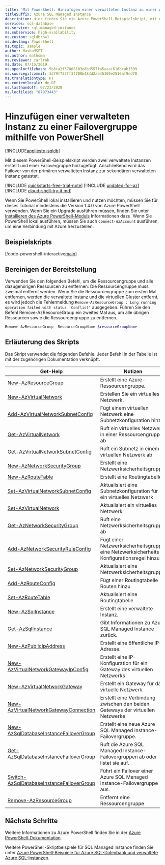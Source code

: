 ```yaml
---
title: 'Mit PowerShell: Hinzufügen einer verwalteten Instanz zu einer Autofailover-Gruppe'
titleSuffix: Azure SQL Managed Instance
description: Hier finden Sie ein Azure PowerShell-Beispielskript, mit dem Sie eine verwaltete Instanz erstellen, die Instanz einer Autofailover-Gruppe hinzufügen und das Failover testen können.
services: sql-database
ms.service: sql-managed-instance
ms.subservice: high-availability
ms.custom: sqldbrb=1
ms.devlang: PowerShell
ms.topic: sample
author: MashaMSFT
ms.author: mathoma
ms.reviewer: carlrab
ms.date: 07/16/2019
ms.openlocfilehash: 5b8ca2f578881b3e8bd557fa5aaac618bcab1599
ms.sourcegitcommit: 3d79f737ff34708b48dd2ae45100e2516af9ed78
ms.translationtype: HT
ms.contentlocale: de-DE
ms.lasthandoff: 07/23/2020
ms.locfileid: "87073443"
---
```

# <a name="use-powershell-to-add-a-managed-instance-to-a-failover-group"></a>Hinzufügen einer verwalteten Instanz zu einer Failovergruppe mithilfe von PowerShell 

[!INCLUDE[appliesto-sqldb](../../includes/appliesto-sqlmi.md)]

Mit diesem PowerShell-Beispielskript werden zwei verwaltete Instanzen erstellt und einer Failovergruppe hinzugefügt. Anschließend wird das Failover von der primären verwalteten Instanz zur sekundären verwalteten Instanz getestet. 

[!INCLUDE [quickstarts-free-trial-note](../../../../includes/quickstarts-free-trial-note.md)]
[!INCLUDE [updated-for-az](../../../../includes/updated-for-az.md)]
[!INCLUDE [cloud-shell-try-it.md](../../../../includes/cloud-shell-try-it.md)]

Wenn Sie PowerShell lokal installieren und nutzen möchten, müssen Sie für dieses Tutorial mindestens die Version 1.4.0 von Azure PowerShell verwenden. Wenn Sie ein Upgrade ausführen müssen, finden Sie unter [Installieren des Azure PowerShell-Moduls](/powershell/azure/install-az-ps) Informationen dazu. Wenn Sie PowerShell lokal ausführen, müssen Sie auch `Connect-AzAccount` ausführen, um eine Verbindung mit Azure herzustellen.

## <a name="sample-scripts"></a>Beispielskripts

[!code-powershell-interactive[main](../../../../powershell_scripts/sql-database/failover-groups/add-managed-instance-to-failover-group-az-ps.ps1 "Add managed instance to a failover group")]

## <a name="clean-up-deployment"></a>Bereinigen der Bereitstellung

Verwenden Sie den folgenden Befehl, um die Ressourcengruppe und alle dazugehörigen Ressourcen zu entfernen: Die Ressourcengruppe muss zweimal entfernt werden. Wenn Sie die Ressourcengruppe zum ersten Mal entfernen, werden die verwaltete Instanz und die virtuellen Cluster entfernt, es wird jedoch die Fehlermeldung `Remove-AzResourceGroup : Long running operation failed with status 'Conflict'` ausgegeben. Führen Sie den Befehl Remove-AzResourceGroup ein zweites Mal aus, um alle übrigen Ressourcen sowie die Ressourcengruppe zu entfernen.

```powershell
Remove-AzResourceGroup -ResourceGroupName $resourceGroupName
```

## <a name="script-explanation"></a>Erläuterung des Skripts

Das Skript verwendet die folgenden Befehle. Jeder Befehl in der Tabelle ist mit der zugehörigen Dokumentation verknüpft.

| Get-Help | Notizen |
|---|---|
| [New-AzResourceGroup](/powershell/module/az.resources/new-azresourcegroup) | Erstellt eine Azure-Ressourcengruppe.  |
| [New-AzVirtualNetwork](/powershell/module/az.network/new-azvirtualnetwork) | Erstellen Sie ein virtuelles Netzwerk.  |
| [Add-AzVirtualNetworkSubnetConfig](/powershell/module/az.network/add-azvirtualnetworksubnetconfig) | Fügt einem virtuellen Netzwerk eine Subnetzkonfiguration hinzu | 
| [Get-AzVirtualNetwork](/powershell/module/az.network/get-azvirtualnetwork) | Ruft ein virtuelles Netzwerk in einer Ressourcengruppe ab | 
| [Get-AzVirtualNetworkSubnetConfig](/powershell/module/az.network/get-azvirtualnetworksubnetconfig) | Ruft ein Subnetz in einem virtuellen Netzwerk ab | 
| [New-AzNetworkSecurityGroup](/powershell/module/az.network/new-aznetworksecuritygroup) | Erstellt eine Netzwerksicherheitsgruppe. | 
| [New-AzRouteTable](/powershell/module/az.network/new-azroutetable) | Erstellt eine Routingtabelle |
| [Set-AzVirtualNetworkSubnetConfig](/powershell/module/az.network/set-azvirtualnetworksubnetconfig) | Aktualisiert eine Subnetzkonfiguration für ein virtuelles Netzwerk  |
| [Set-AzVirtualNetwork](/powershell/module/az.network/set-azvirtualnetwork) | Aktualisiert ein virtuelles Netzwerk  |
| [Get-AzNetworkSecurityGroup](/powershell/module/az.network/get-aznetworksecuritygroup) | Ruft eine Netzwerksicherheitsgruppe ab |
| [Add-AzNetworkSecurityRuleConfig](/powershell/module/az.network/add-aznetworksecurityruleconfig)| Fügt einer Netzwerksicherheitsgruppe eine Netzwerksicherheits-Konfigurationsregel hinzu |
| [Set-AzNetworkSecurityGroup](/powershell/module/az.network/set-aznetworksecuritygroup) | Aktualisiert eine Netzwerksicherheitsgruppe  | 
| [Add-AzRouteConfig](/powershell/module/az.network/add-azrouteconfig) | Fügt einer Routingtabelle Routen hinzu |
| [Set-AzRouteTable](/powershell/module/az.network/set-azroutetable) | Aktualisiert eine Routingtabelle  |
| [New-AzSqlInstance](/powershell/module/az.sql/new-azsqlinstance) | Erstellt eine verwaltete Instanz.  |
| [Get-AzSqlInstance](/powershell/module/az.sql/get-azsqlinstance)| Gibt Informationen zu Azure SQL Managed Instance zurück. |
| [New-AzPublicIpAddress](/powershell/module/az.network/new-azpublicipaddress) | Erstellt eine öffentliche IP-Adresse.  | 
| [New-AzVirtualNetworkGatewayIpConfig](/powershell/module/az.network/new-azvirtualnetworkgatewayipconfig) | Erstellt eine IP-Konfiguration für ein Gateway des virtuellen Netzwerks |
| [New-AzVirtualNetworkGateway](/powershell/module/az.network/new-azvirtualnetworkgateway) | Erstellt ein Gateway für das virtuelle Netzwerk |
| [New-AzVirtualNetworkGatewayConnection](/powershell/module/az.network/new-azvirtualnetworkgatewayconnection) | Erstellt eine Verbindung zwischen den beiden Gateways der virtuellen Netzwerke   |
| [New-AzSqlDatabaseInstanceFailoverGroup](/powershell/module/az.sql/new-azsqldatabaseinstancefailovergroup)| Erstellt eine neue Azure SQL Managed Instance-Failovergruppe.  |
| [Get-AzSqlDatabaseInstanceFailoverGroup](/powershell/module/az.sql/get-azsqldatabaseinstancefailovergroup) | Ruft die Azure SQL Managed Instance-Failovergruppen ab oder listet sie auf.| 
| [Switch-AzSqlDatabaseInstanceFailoverGroup](/powershell/module/az.sql/switch-azsqldatabaseinstancefailovergroup) | Führt ein Failover einer Azure SQL Managed Instance-Failovergruppe aus. | 
| [Remove-AzResourceGroup](/powershell/module/az.resources/remove-azresourcegroup) | Entfernt eine Ressourcengruppe | 

## <a name="next-steps"></a>Nächste Schritte

Weitere Informationen zu Azure PowerShell finden Sie in der [Azure PowerShell-Dokumentation](/powershell/azure/).

Weitere PowerShell-Skriptbeispiele für SQL Managed Instance finden Sie unter [Azure PowerShell-Beispiele für Azure SQL-Datenbank und verwaltete Azure SQL-Instanzen](../../database/powershell-script-content-guide.md).
